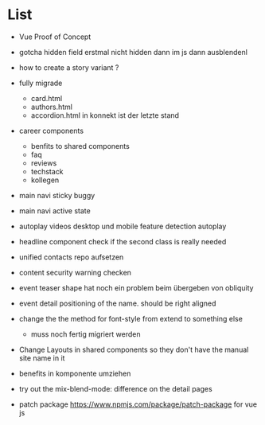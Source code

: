 # List

- Vue Proof of Concept
- gotcha hidden field erstmal nicht hidden dann im js dann ausblendenl
- how to create a story variant ?
- fully migrade

  - card.html
  - authors.html
  - accordion.html in konnekt ist der letzte stand

- career components
  - benfits to shared components
  - faq
  - reviews
  - techstack
  - kollegen
- main navi sticky buggy
- main navi active state
- autoplay videos desktop und mobile feature detection autoplay
- headline component check if the second class is really needed
- unified contacts repo aufsetzen
- content security warning checken
- event teaser shape hat noch ein problem beim übergeben von obliquity
- event detail positioning of the name. should be right aligned
- change the the method for font-style from extend to something else
  - muss noch fertig migriert werden
- Change Layouts in shared components so they don't have the manual site name in it
- benefits in komponente umziehen
- try out the mix-blend-mode: difference on the detail pages
- patch package https://www.npmjs.com/package/patch-package for vue js
